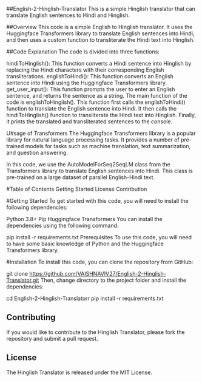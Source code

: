 ##English-2-Hinglish-Translator
This is a simple Hinglish translator that can translate English sentences to Hindi and Hinglish.

##Overview
This code is a simple English to Hinglish translator. It uses the Huggingface Transformers library to translate English sentences into Hindi, and then uses a custom function to transliterate the Hindi text into Hinglish.

##Code Explanation
The code is divided into three functions:

hindiToHinglish(): This function converts a Hindi sentence into Hinglish by replacing the Hindi characters with their corresponding English transliterations.
englishToHindi(): This function converts an English sentence into Hindi using the Huggingface Transformers library.
get_user_input(): This function prompts the user to enter an English sentence, and returns the sentence as a string.
The main function of the code is englishToHinglish(). This function first calls the englishToHindi() function to translate the English sentence into Hindi. It then calls the hindiToHinglish() function to transliterate the Hindi text into Hinglish. Finally, it prints the translated and transliterated sentences to the console.

U#sage of Transformers
The Huggingface Transformers library is a popular library for natural language processing tasks. It provides a number of pre-trained models for tasks such as machine translation, text summarization, and question answering.

In this code, we use the AutoModelForSeq2SeqLM class from the Transformers library to translate English sentences into Hindi. This class is pre-trained on a large dataset of parallel English-Hindi text.

#Table of Contents
Getting Started
License
Contribution

#Getting Started
To get started with this code, you will need to install the following dependencies:

Python 3.8+
Pip
Huggingface Transformers
You can install the dependencies using the following command:

pip install -r requirements.txt
Prerequisites
To use this code, you will need to have some basic knowledge of Python and the Huggingface Transformers library.

#Installation
To install this code, you can clone the repository from GitHub:

git clone https://github.com/VAISHNAVIV27/English-2-Hinglish-Translator.git
Then, change directory to the project folder and install the dependencies:

cd English-2-Hinglish-Translatorr
pip install -r requirements.txt


## Contributing

If you would like to contribute to the Hinglish Translator, please fork the repository and submit a pull request.

## License

The Hinglish Translator is released under the MIT License.

